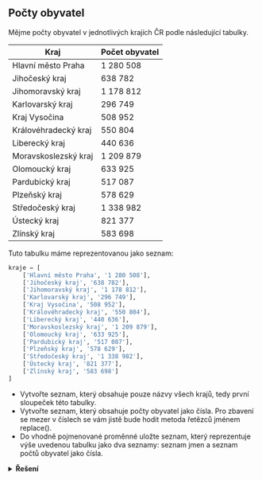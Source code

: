 ## Počty obyvatel

Mějme počty obyvatel v jednotlivých krajích ČR podle následující tabulky.

| Kraj                 | Počet obyvatel |
|----------------------|----------------|
| Hlavní město Praha   | 1 280 508      |
| Jihočeský kraj       | 638 782        |
| Jihomoravský kraj    | 1 178 812      |
| Karlovarský kraj     | 296 749        |
| Kraj Vysočina        | 508 952        |
| Královéhradecký kraj | 550 804        |
| Liberecký kraj       | 440 636        |
| Moravskoslezský kraj | 1 209 879      |
| Olomoucký kraj       | 633 925        |
| Pardubický kraj      | 517 087        |
| Plzeňský kraj        | 578 629        |
| Středočeský kraj     | 1 338 982      |
| Ústecký kraj         | 821 377        |
| Zlínský kraj         | 583 698        |

Tuto tabulku máme reprezentovanou jako seznam:

```python
kraje = [
    ['Hlavní město Praha', '1 280 508'],
    ['Jihočeský kraj', '638 782'],
    ['Jihomoravský kraj', '1 178 812'],
    ['Karlovarský kraj', '296 749'],
    ['Kraj Vysočina', '508 952'],
    ['Královéhradecký kraj', '550 804'],
    ['Liberecký kraj', '440 636'],
    ['Moravskoslezský kraj', '1 209 879'],
    ['Olomoucký kraj', '633 925'],
    ['Pardubický kraj', '517 087'],
    ['Plzeňský kraj', '578 629'],
    ['Středočeský kraj', '1 338 982'],
    ['Ústecký kraj', '821 377'],
    ['Zlínský kraj', '583 698']
]
```

- Vytvořte seznam, který obsahuje pouze názvy všech krajů, tedy první sloupeček této tabulky.
- Vytvořte seznam, který obsahuje počty obyvatel jako čísla. Pro zbavení se mezer v číslech se vám jistě bude hodit
  metoda řetězců jménem replace().
- Do vhodně pojmenované proměnné uložte seznam, který reprezentuje výše uvedenou tabulku jako dva seznamy: seznam jmen a
  seznam počtů obyvatel jako čísla.

<details>
<summary><b>Řešení</b></summary>

```python
nazvy = [kraj[0] for kraj in kraje]
obyvatele = [int(kraj[-1].replace(' ', '')) for kraj in kraje]

jmena_a_pocty = [
  [kraj[0] for kraj in kraje],
  [int(kraj[-1].replace(' ', '')) for kraj in kraje],
]
```

</details>
